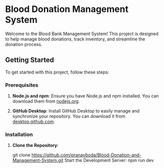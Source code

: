 # Blood Donation Management System
Welcome to the Blood Bank Management System! This project is designed to help manage blood donations, track inventory, and streamline the donation process. 

## Getting Started

To get started with this project, follow these steps:

### Prerequisites

1. **Node.js and npm**: Ensure you have Node.js and npm installed. You can download them from [nodejs.org](https://nodejs.org/).

2. **GitHub Desktop**: Install GitHub Desktop to easily manage and synchronize your repository. You can download it from [desktop.github.com](https://desktop.github.com/).

### Installation

1. **Clone the Repository**:

   git clone https://github.com/pranayboda/Blood-Donation-and-Management-System.git
   Start the Development Server:  npm run dev
